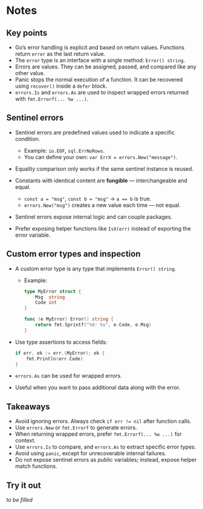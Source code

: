 # Notes

## Key points

* Go’s error handling is explicit and based on return values. Functions return `error` as the last return value.
* The `error` type is an interface with a single method: `Error() string`.
* Errors are values. They can be assigned, passed, and compared like any other value.
* Panic stops the normal execution of a function. It can be recovered using `recover()` inside a `defer` block.
* `errors.Is` and `errors.As` are used to inspect wrapped errors returned with `fmt.Errorf(... %w ...)`.

## Sentinel errors

* Sentinel errors are predefined values used to indicate a specific condition.

  * Example: `io.EOF`, `sql.ErrNoRows`.
  * You can define your own: `var ErrX = errors.New("message")`.
* Equality comparison only works if the same sentinel instance is reused.
* Constants with identical content are **fungible** — interchangeable and equal.

  * `const a = "msg"`, `const b = "msg"` → `a == b` is true.
  * `errors.New("msg")` creates a new value each time — not equal.
* Sentinel errors expose internal logic and can couple packages.
* Prefer exposing helper functions like `IsX(err)` instead of exporting the error variable.

## Custom error types and inspection

* A custom error type is any type that implements `Error() string`.

  * Example:

    ```go
    type MyError struct {
        Msg  string
        Code int
    }

    func (e MyError) Error() string {
        return fmt.Sprintf("%d: %s", e.Code, e.Msg)
    }
    ```

* Use type assertions to access fields:

  ```go
  if err, ok := err.(MyError); ok {
      fmt.Println(err.Code)
  }
  ```

* `errors.As` can be used for wrapped errors.

* Useful when you want to pass additional data along with the error.

## Takeaways

* Avoid ignoring errors. Always check `if err != nil` after function calls.
* Use `errors.New` or `fmt.Errorf` to generate errors.
* When returning wrapped errors, prefer `fmt.Errorf(... %w ...)` for context.
* Use `errors.Is` to compare, and `errors.As` to extract specific error types.
* Avoid using `panic`, except for unrecoverable internal failures.
* Do not expose sentinel errors as public variables; instead, expose helper match functions.

## Try it out

*to be filled*

